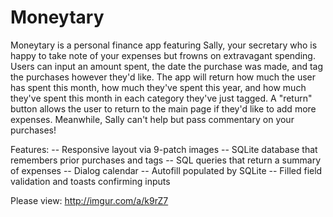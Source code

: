 # Moneytary

Moneytary is a personal finance app featuring Sally, your secretary who is happy to take note of your expenses but frowns on extravagant spending. Users can input an amount spent, the date the purchase was made, and tag the purchases however they'd like. The app will return how much the user has spent this month, how much they've spent this year, and how much they've spent this month in each category they've just tagged. A "return" button allows the user to return to the main page if they'd like to add more expenses. Meanwhile, Sally can't help but pass commentary on your purchases!

Features:
-- Responsive layout via 9-patch images
-- SQLite database that remembers prior purchases and tags
-- SQL queries that return a summary of expenses
-- Dialog calendar
-- Autofill populated by SQLite
-- Filled field validation and toasts confirming inputs 

Please view:
http://imgur.com/a/k9rZ7
